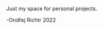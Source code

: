 Just my space for personal projects.

-Ondřej Richtr 2022

<!---
Ondrej-Richtr/Ondrej-Richtr is a ✨ special ✨ repository because its `README.md` (this file) appears on your GitHub profile.
You can click the Preview link to take a look at your changes.
--->
